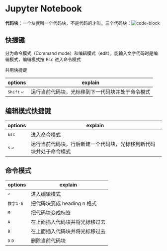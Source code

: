 # Jupyter Notebook

**代码块**：一个块就叫一个代码块，不是代码的才叫。三个代码块：![code-block](images/jupyter-notebook-code-block.jpg)

## 快捷键

分为命令模式（Command mode）和编辑模式（edit），能输入文字代码时是编辑模式，编辑模式按 <kbd>Esc</kbd> 进入命令模式

共用快捷键

options                        | explain
-------------------------------|---------------------------------
<kbd>Shift</kbd> <kbd>↩︎</kbd> | 运行当前代码块，光标移到下一代码块并处于命令模式

## 编辑模式快捷键

options                        | explain
-------------------------------|---------------------------------
<kbd>Esc</kbd>                 | 进入命令模式
<kbd>⌥</kbd> <kbd>↩︎</kbd>     | 运行当前代码块，行后新建一个代码块，光标移到新代码块并处于命令模式


## 命令模式

options                   | explain
--------------------------|--------------------
<kbd>↩︎</kbd>             | 进入编辑模式
<kbd>数字1-6</kbd>        | 把代码块变成 heading n 格式
<kbd>M</kbd>              | 把代码块变成标签
<kbd>A</kbd>              | 在上面插入代码块并将光标移过去
<kbd>B</kbd>              | 在上面插入代码块并将光标移过去
<kbd>D</kbd> <kbd>D</kbd> | 删除当前代码块
